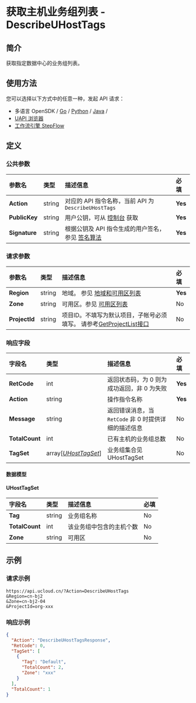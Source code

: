 # 获取主机业务组列表 - DescribeUHostTags

## 简介

获取指定数据中心的业务组列表。






## 使用方法

您可以选择以下方式中的任意一种，发起 API 请求：
- 多语言 OpenSDK / [Go](https://github.com/ucloud/ucloud-sdk-go) / [Python](https://github.com/ucloud/ucloud-sdk-python3) / [Java](https://github.com/ucloud/ucloud-sdk-java) /
- [UAPI 浏览器](https://console.ucloud.cn/uapi/detail?id=DescribeUHostTags)
- [工作流引擎 StepFlow](https://console.ucloud.cn/stepflow/manage/)


## 定义

### 公共参数

| 参数名 | 类型 | 描述信息 | 必填 |
|:---|:---|:---|:---|
| **Action**     | string  | 对应的 API 指令名称，当前 API 为 `DescribeUHostTags`                        | **Yes** |
| **PublicKey**  | string  | 用户公钥，可从 [控制台](https://console.ucloud.cn/uapi/apikey) 获取                                             | **Yes** |
| **Signature**  | string  | 根据公钥及 API 指令生成的用户签名，参见 [签名算法](api/summary/signature.md)  | **Yes** |

### 请求参数

| 参数名 | 类型 | 描述信息 | 必填 |
|:---|:---|:---|:---|
| **Region** | string | 地域。 参见 [地域和可用区列表](api/summary/regionlist) |**Yes**|
| **Zone** | string | 可用区。参见 [可用区列表](api/summary/regionlist) |No|
| **ProjectId** | string | 项目ID。不填写为默认项目，子帐号必须填写。 请参考[GetProjectList接口](api/summary/get_project_list) |No|

### 响应字段

| 字段名 | 类型 | 描述信息 | 必填 |
|:---|:---|:---|:---|
| **RetCode** | int | 返回状态码，为 0 则为成功返回，非 0 为失败 |**Yes**|
| **Action** | string | 操作指令名称 |**Yes**|
| **Message** | string | 返回错误消息，当 `RetCode` 非 0 时提供详细的描述信息 |No|
| **TotalCount** | int | 已有主机的业务组总数 |No|
| **TagSet** | array[[*UHostTagSet*](#UHostTagSet)] | 业务组集合见 UHostTagSet |No|

#### 数据模型


#### UHostTagSet

| 字段名 | 类型 | 描述信息 | 必填 |
|:---|:---|:---|:---|
| **Tag** | string | 业务组名称 |No|
| **TotalCount** | int | 该业务组中包含的主机个数 |No|
| **Zone** | string | 可用区 |No|

## 示例

### 请求示例
    
```
https://api.ucloud.cn/?Action=DescribeUHostTags
&Region=cn-bj2
&Zone=cn-bj2-04
&ProjectId=org-xxx
```

### 响应示例
    
```json
{
  "Action": "DescribeUHostTagsResponse",
  "RetCode": 0,
  "TagSet": [
    {
      "Tag": "Default",
      "TotalCount": 2,
      "Zone": "xxx"
    }
  ],
  "TotalCount": 1
}
```





